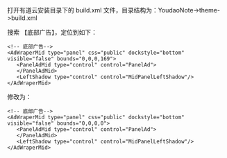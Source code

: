 打开有道云安装目录下的 build.xml 文件，目录结构为：YoudaoNote->theme->build.xml

搜索 【底部广告】，定位到如下：

```
<!-- 底部广告-->
<AdWraperMid type="panel" css="public" dockstyle="bottom" visible="false" bounds="0,0,0,169">
   <PanelAdMid type="control" control="PanelAd">
   </PanelAdMid>
   <LeftShadow type="control" control="MidPanelLeftShadow"/>
</AdWraperMid>
```

修改为：

```
<!-- 底部广告-->
<AdWraperMid type="panel" css="public" dockstyle="bottom" visible="false" bounds="0,0,0,0">
   <PanelAdMid type="control" control="PanelAd">
   </PanelAdMid>
   <LeftShadow type="control" control="MidPanelLeftShadow"/>
</AdWraperMid>
```